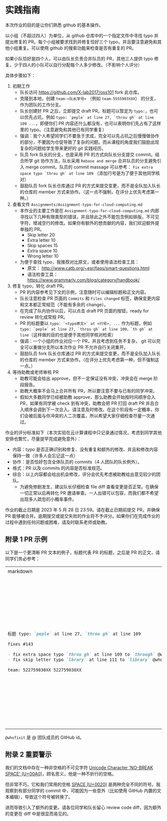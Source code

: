 # 实践指南

本次作业的目的是让你们熟悉 github 的基本操作。

以小组（不超过四人）为单位，从 github 仓库中的一个指定文件中寻找 typo 并提出修复的 PR。每个小组被要求找到并修复恰好三个 typo，并且要注意避免和其他小组重复。可以使用 github 的搜索功能来检查是否有重复的 PR。

如果小队恰好是四个人，可以由队长负责合并队员的 PR，其他三人提供 typo 修复。少于四人的小队可以自行分配每个人多少修改。（不影响个人评分）

具体步骤如下：

1. 初期工作
   - 队长访问 <https://github.com/X-lab2017/oss101> fork 此仓库。
   - 克隆到本地，创建 `team-<队长学号>` （例如 `team-5555903XXX`） 的分支，作为团队的工作分支。
   - 队长创建好 PR 之后，立即提交 draft PR。标题可以暂定为 `typo:`，也可以优先占坑，例如 `` typo: `peple` at line 27, `throu gh` at line 109 ... ``，即便你们 PR 内容还什么都没有，也可以表明你们先占有了这样里的 typo。（注意避免和其他已有同学重复）
   - 强调：我个人希望同学们不要急于求成，完全可以先占坑之后慢慢做协作的部分，不要因为仓促导致了复杂的问题。而从课程的角度我们鼓励出现复杂的问题给学生带来更好的 git 实践经历。
   - 队员 fork 队长的分支，也是采用 PR 的方式向队长分支提交 commit。结合所学 git 协作方法，队长采用 `Rebase and merge` 合并队员的分支避免引入 merge commit。队员的 commit massage 可以参考： `` Fix extra space typo `throu gh` at line 109 `` （添加行号是为了便于其他同学核对）
   - 鼓励队员 fork 队长仓库通过 PR 的方式来提交变更，而不是全队加入队长的仓库的 member 方式来协作。（这一点不强制，在评分上优先考虑第一种。）
2. 查看文件 `Assignments/Assignment-typo-for-cloud-computing.md`
   - 本作业的主要工作是在 `Assignment-typo-for-cloud-computing.md` 内部寻找以下几种有限类型的错误，并且除此之外不能包含例如排版，不可见字符，增减空行的修改。如果你有额外的想贡献的内容，我们欢迎额外提单独的 PR。
     - Skip letter 20
     - Extra letter 10
     - Skip spaces 15
     - Extra space 10
     - Wrong letter 10
   - 为便于查找 typo，我推荐对比原文，或者使用语法检查工具：
     - 原文： <http://www.catb.org/~esr/faqs/smart-questions.html>
     - 语法检查工具：<https://www.grammarly.com/blog/category/handbook/>
3. 修复 typo，转化 draft PR。
   - PR 的内容参考见下文的示例，注意随时可以编辑标题和正文内容。
   - 队长注意检查 PR 页面的 `Commits` 和 `Files changed` 标签，确保变更内容和文本都正常规范（不能有多余的 change）。
   - 在完成了队内协作以后，可以点击 draft PR 页面的按钮，ready for review 转化成常规 PR。
   - PR 的标题要以 `` typo: `<typo原文>` at <行号>, ... `` 作为标题，例如 `` typo: `peple` at line 27, `throu gh` at line 109，`th gh` at line ``（这样做的目的也是便于其他同学核对检索）
   - 强调：一个小组的作业对应一个 PR，并且考虑到任务不复杂， git 可以完全可以重做分支所以本次作业 PR 不允许自行关闭重开。
   - 鼓励队员 fork 队长仓库通过 PR 的方式来提交变更，而不是全队加入队长的仓库的 member 方式来协作。（在评分上优先考虑第一种，但不强制这一点。）
4. 等待助教或老师审核 PR
   - 助教可能会给出 approve，但不一定保证没有冲突，冲突会在 merge 阶段报告。
   - 助教大概率不会马上合并所有 PR，所以要注意不要与已有的同学冲突。
   - 假如大多数同学已经被助教 approve，那么助教会开始按时间顺序合入 PR，如果有同学被 check 到有冲突，助教会把 PR 打回 draft PR 并且合入顺序会调到下一次合入。请注意及时修改。在这个阶段有一定概率，你们会被后面与你冲突的人二次覆盖，所以希望大家仔细检查尽量一次通过。

作业的评分标准如下（本次实验在云计算课程中只记录通过情况，考虑到同学其他安排也繁忙，尽量提早完成避免意外）：

- 内容：typo 是否正确识别和修复、没有重复和额外的修改、并且和修改内容保持一致（许多人会忘记这一点）
- 协作：是否恰好包含全体队员的 commits（4 人团队的队长例外）。
- 格式：PR 以及 commits 的内容是否标准规范。
- 综合：以上内容都会给出机会修改，评分会优先考虑被助教给出意见较少的团队。
  - 为避免惨剧发生，建议队长仔细检查 file diff 查看变更是否正常。在确保一切正常以后再转化 PR 邀请审查。一人出错可以包容，而我们都不希望出现多人疏忽的小概率事件。

作业的截止日期是 2023 年 5 月 28 日 23:59。请在截止日期前提交 PR，并确保 PR 能够被合并。逾期提交或提交失败的作业将不予评分。如果你们在完成作业的过程中遇到任何问题或困难，请及时联系老师或助教。

## 附录 1 PR 示例

以下是一个更清晰 PR 文本的例子，标题代表 PR 的标题，之后是 PR 的正文，请同学们务必参考：

<table>
  <tr>
    <td> markdown </td>
    <td> 预览 </td>
  </tr>
  <tr>
<td>

```markdown
标题 typo: `peple` at line 27, `throu gh` at line 109

fixes #143

- fix extra space typo `throu gh` at line 109 to `through` @whofixit
- fix skip letter typo `lbrary` at line 111 to `library` @whofixit

team: 522759030XX 522759030XX
```

</td>
<td>

标题 typo: `peple` at line 27, `throu gh` at line 109

fixes #143

- fix extra space typo `throu gh` at line 109 to `through` @whofixit
- fix skip letter typo `lbrary` at line 111 to `library` @whofixit

team: 522759030XX 522759030XX

</td>
</tr>
</table>

`@whofixit` 是 @ 团队成员的 GitHub id。

## 附录 2 重要警示

我们的文档中存在一种非空格的不可见字符 [Unicode Character 'NO-BREAK SPACE' (U+00A0)](https://www.fileformat.info/info/unicode/char/00a0/index.htm)，顾名思义，他是一种不折行的空格。

但非常不巧，它和我们常用的空格 [SPACE (U+0020)](https://www.fileformat.info/info/unicode/char/0020/index.htm) 是两种完全不同的符号。我观察到有部分同学的 commit 中，可能因为一些意外（比如使用 GitHub 内置的文本编辑），导致这个符号被转换了。

进而导致引入了额外的变更。请各位同学和队长留心 review code diff，因为额外的变更在 diff 中是很显而易见的。
